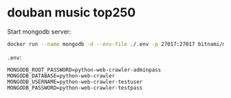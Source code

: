 # douban music top250

Start mongodb server:

```bash
docker run --name mongodb -d --env-file ./.env -p 27017:27017 bitnami/mongodb:latest
```

`.env`:

```text
MONGODB_ROOT_PASSWORD=python-web-crawler-adminpass
MONGODB_DATABASE=python-web-crawler
MONGODB_USERNAME=python-web-crawler-testuser
MONGODB_PASSWORD=python-web-crawler-testpass
```
